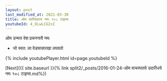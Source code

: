 ```yaml
---
layout: post
last_modified_at: 2021-03-30
title: ओम सात्त्विकाय नमः १०८ टाइम्स
youtubeId: 4_OLwLCG2xI
---
```

 
 
 ओम उन्मत्त वेश प्रचननायै नमः  
 
 -  जो स्वत: ला वेड्यासारखा लपवतो 
 
  
 
  
 
 
 
 
 
 


{% include youtubePlayer.html id=page.youtubeId %}
 
[Next]({{ site.baseurl }}{% link  split2/_posts/2016-01-24-ओम वाचस्पतये उदारीधये नमः १०८ टाइम्स.md%})
 
